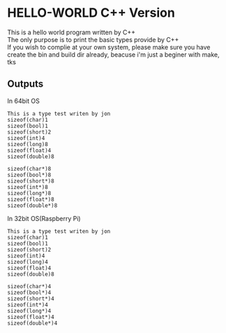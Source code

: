 # HELLO-WORLD C++ Version

This is a hello world program written by C++ \
The only purpose is to print the basic types provide by C++\
If you wish to complie at your own system, please make sure you have create the bin and build dir already, beacuse i'm just a beginer with make, tks

## Outputs

In 64bit OS
```
This is a type test writen by jon
sizeof(char)1
sizeof(bool)1
sizeof(short)2
sizeof(int)4
sizeof(long)8
sizeof(float)4
sizeof(double)8

sizeof(char*)8
sizeof(bool*)8
sizeof(short*)8
sizeof(int*)8
sizeof(long*)8
sizeof(float*)8
sizeof(double*)8
```

In 32bit OS(Raspberry Pi)
```
This is a type test writen by jon
sizeof(char)1
sizeof(bool)1
sizeof(short)2
sizeof(int)4
sizeof(long)4
sizeof(float)4
sizeof(double)8

sizeof(char*)4
sizeof(bool*)4
sizeof(short*)4
sizeof(int*)4
sizeof(long*)4
sizeof(float*)4
sizeof(double*)4
```